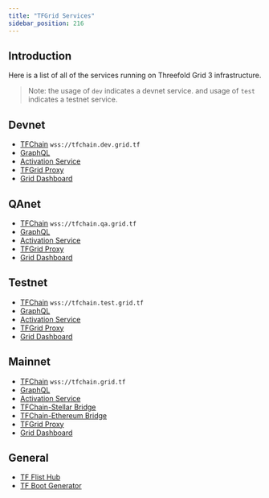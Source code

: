 ```yaml
---
title: "TFGrid Services"
sidebar_position: 216
---
```






## Introduction

Here is a list of all of the services running on Threefold Grid 3 infrastructure.

> Note: the usage of `dev` indicates a devnet service.
> and usage of `test` indicates a testnet service.

## Devnet

- [TFChain](https://polkadot.js.org/apps/?rpc=wss%3A%2F%2F/tfchain.dev.grid.tf#/explorer) `wss://tfchain.dev.grid.tf`
- [GraphQL](https://graphql.dev.grid.tf/graphql)
- [Activation Service](https://activation.dev.grid.tf/activation/)
- [TFGrid Proxy](https://gridproxy.dev.grid.tf)
- [Grid Dashboard](https://dashboard.dev.grid.tf)


## QAnet

- [TFChain](https://polkadot.js.org/apps/?rpc=wss%3A%2F%2F/tfchain.qa.grid.tf#/explorer) `wss://tfchain.qa.grid.tf`
- [GraphQL](https://graphql.qa.grid.tf/graphql)
- [Activation Service](https://activation.qa.grid.tf/activation/)
- [TFGrid Proxy](https://gridproxy.qa.grid.tf)
- [Grid Dashboard](https://dashboard.qa.grid.tf)

## Testnet

- [TFChain](https://polkadot.js.org/apps/?rpc=wss%3A%2F%2F/tfchain.test.grid.tf#/explorer) `wss://tfchain.test.grid.tf`
- [GraphQL](https://graphql.test.grid.tf/graphql)
- [Activation Service](https://activation.test.grid.tf/activation/)
- [TFGrid Proxy](https://gridproxy.test.grid.tf)
- [Grid Dashboard](https://dashboard.test.grid.tf)

## Mainnet

- [TFChain](https://polkadot.js.org/apps/?rpc=wss%3A%2F%2F/tfchain.grid.tf#/explorer) `wss://tfchain.grid.tf`
- [GraphQL](https://graphql.grid.tf/graphql)
- [Activation Service](https://activation.grid.tf/activation/)
- [TFChain-Stellar Bridge](https://bridge.bsc.threefold.io/)
- [TFChain-Ethereum Bridge](https://bridge.eth.threefold.io/)
- [TFGrid Proxy](https://gridproxy.grid.tf)
- [Grid Dashboard](https://dashboard.grid.tf)

## General

- [TF Flist Hub](../../developers/flist/zos_hub)
- [TF Boot Generator](../../dashboard/farms/node_installer)